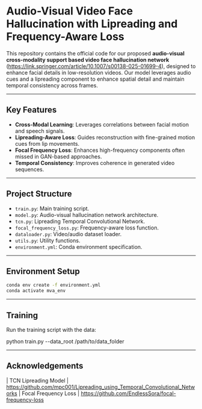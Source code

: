 # Audio-Visual Video Face Hallucination with Lipreading and Frequency-Aware Loss

This repository contains the official code for our proposed **audio-visual cross-modality support based video face hallucination network** (https://link.springer.com/article/10.1007/s00138-025-01699-4), designed to enhance facial details in low-resolution videos. Our model leverages audio cues and a lipreading component to enhance spatial detail and maintain temporal consistency across frames.

---

## Key Features

- **Cross-Modal Learning**: Leverages correlations between facial motion and speech signals.
- **Lipreading-Aware Loss**: Guides reconstruction with fine-grained motion cues from lip movements.
- **Focal Frequency Loss**: Enhances high-frequency components often missed in GAN-based approaches.
- **Temporal Consistency**: Improves coherence in generated video sequences.

---

## Project Structure

- `train.py`: Main training script.
- `model.py`: Audio-visual hallucination network architecture.
- `tcn.py`: Lipreading Temporal Convolutional Network.
- `focal_frequency_loss.py`: Frequency-aware loss function.
- `dataloader.py`: Video/audio dataset loader.
- `utils.py`: Utility functions.
- `environment.yml`: Conda environment specification.

---

## Environment Setup

```bash
conda env create -f environment.yml
conda activate mva_env
```

---

## Training

Run the training script with the data:


python train.py --data_root /path/to/data_folder


---

## Acknowledgements


| TCN Lipreading Model | https://github.com/mpc001/Lipreading_using_Temporal_Convolutional_Networks 
| Focal Frequency Loss | https://github.com/EndlessSora/focal-frequency-loss
